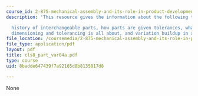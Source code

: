 ```yaml
---
course_id: 2-875-mechanical-assembly-and-its-role-in-product-development-fall-2004
description: 'This resource gives the information about the following topics:

  history of interchangeable parts, how parts are given tolerances, what geometric
  dimensioning and tolerancing is all about, and variation buildup in assemblies.'
file_location: /coursemedia/2-875-mechanical-assembly-and-its-role-in-product-development-fall-2004/8badde647439f7a92165d8b8135817d8_cls8_part_var04a.pdf
file_type: application/pdf
layout: pdf
title: cls8_part_var04a.pdf
type: course
uid: 8badde647439f7a92165d8b8135817d8

---
```

None